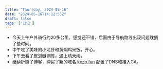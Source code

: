 ```yaml
---
title: "Thursday, 2024-05-16"
date: "2024-05-16T14:12:55Z"
draft: false
tags: ['日记']
---
```


- 今天上午户外骑行约20多公里，感觉还不错，后面由于导航路线出现问题耽搁了些时间。
- 中午吃了美味的小龙虾和黄焖鸡米饭，开心。
- 下午去看了皮划艇训练，遇上晴天雨。
- 继续折腾了博客，购买了新的域名 [kxzb.fun](https://kxzb.fun/) 配置了DNS和接入GA。
